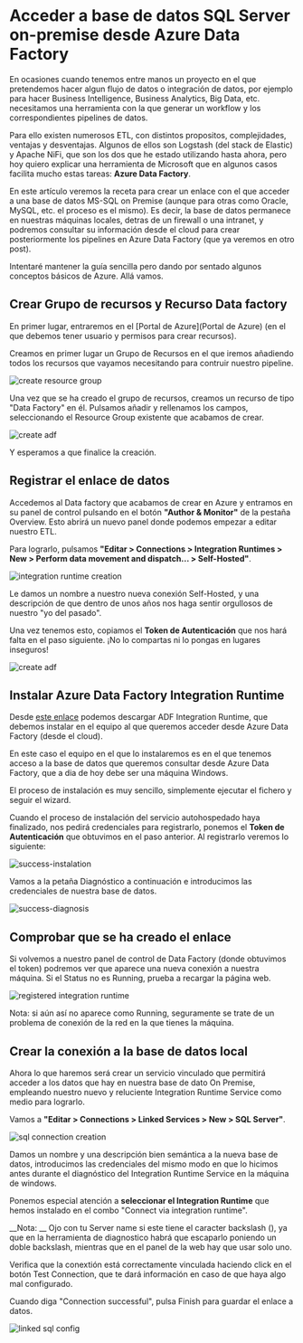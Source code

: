 # Acceder a base de datos SQL Server on-premise desde Azure Data Factory

En ocasiones cuando tenemos entre manos un proyecto en el que pretendemos hacer algun flujo de datos o integración de datos, por ejemplo para hacer Business Intelligence, Business Analytics, Big Data, etc. necesitamos una herramienta con la que generar un workflow y los correspondientes pipelines de datos. 

Para ello existen numerosos ETL, con distintos propositos, complejidades, ventajas y desventajas. Algunos de ellos son Logstash (del stack de Elastic) y Apache NiFi, que son los dos que he estado utilizando hasta ahora, pero hoy quiero explicar una herramienta de Microsoft que en algunos casos facilita mucho estas tareas: __Azure Data Factory__.

En este artículo veremos la receta para crear un enlace con el que acceder a una base de datos MS-SQL on Premise (aunque para otras como Oracle, MySQL, etc. el proceso es el mismo). Es decir, la base de datos permanece en nuestras máquinas locales, detras de un firewall o una intranet, y podremos consultar su información desde el cloud para crear posteriormente los pipelines en Azure Data Factory (que ya veremos en otro post).

Intentaré mantener la guía sencilla pero dando por sentado algunos conceptos básicos de Azure.
Allá vamos.

## Crear Grupo de recursos y Recurso Data factory

En primer lugar, entraremos en el [Portal de Azure](Portal de Azure) (en el que debemos tener usuario y permisos para crear recursos).

Creamos en primer lugar un Grupo de Recursos en el que iremos añadiendo todos los recursos que vayamos necesitando para contruir nuestro pipeline.

![create resource group](./2019-07-12/resource-group-creation.jpg)

Una vez que se ha creado el grupo de recursos, creamos un recurso de tipo "Data Factory" en él. Pulsamos añadir y rellenamos los campos, seleccionando el Resource Group existente que acabamos de crear.

![create adf](./2019-07-12/adf-creation.jpg)

Y esperamos a que finalice la creación.

## Registrar el enlace de datos

Accedemos al Data factory que acabamos de crear en Azure y entramos en su panel de control pulsando en el botón __"Author & Monitor"__ de la pestaña Overview. Esto abrirá un nuevo panel donde podemos empezar a editar nuestro ETL.

Para lograrlo, pulsamos __"Editar > Connections > Integration Runtimes > New > Perform data movement and dispatch... > Self-Hosted"__.

![integration runtime creation](./2019-07-12/ir-creation.jpg)

Le damos un nombre a nuestro nueva conexión Self-Hosted, y una descripción de que dentro de unos años nos haga sentir orgullosos de nuestro "yo del pasado".

Una vez tenemos esto, copiamos el __Token de Autenticación__ que nos hará falta en el paso siguiente. ¡No lo compartas ni lo pongas en lugares inseguros!

![create adf](./2019-07-12/ir-token.jpg)

## Instalar Azure Data Factory Integration Runtime

Desde [este enlace](https://www.microsoft.com/en-us/download/details.aspx?id=39717) podemos descargar ADF Integration Runtime, que debemos instalar en el equipo al que queremos acceder desde Azure Data Factory (desde el cloud).

En este caso el equipo en el que lo  instalaremos es en el que tenemos acceso a la base de datos que queremos consultar desde Azure Data Factory, que a dia de hoy debe ser una máquina Windows.

El proceso de instalación es muy sencillo, simplemente ejecutar el fichero y seguir el wizard.

Cuando el proceso de instalación del servicio autohospedado haya finalizado, nos pedirá credenciales para registrarlo, ponemos el __Token de Autenticación__ que obtuvimos en el paso anterior. Al registrarlo veremos lo siguiente:

![success-instalation](./2019-07-12/success-instalation.jpg)

Vamos a la petaña Diagnóstico a continuación e introducimos las credenciales de nuestra base de datos.

![success-diagnosis](./2019-07-12/success-diagnosis.jpg)

## Comprobar que se ha creado el enlace

Si volvemos a nuestro panel de control de Data Factory (donde obtuvimos el token) podremos ver que aparece una nueva conexión a nuestra máquina. Si el Status no es Running, prueba a recargar la página web.

![registered integration runtime](./2019-07-12/registered-ir.jpg)

Nota: si aún así no aparece como Running, seguramente se trate de un problema de conexión de la red en la que tienes la máquina.

## Crear la conexión a la base de datos local

Ahora lo que haremos será crear un servicio vinculado que permitirá acceder a los datos que hay en nuestra base de dato On Premise, empleando nuestro nuevo y reluciente Integration Runtime Service como medio para lograrlo.

Vamos a __"Editar > Connections > Linked Services > New > SQL Server"__.

![sql connection creation](./2019-07-12/sql-connection-creation.jpg)

Damos un nombre y una descripción bien semántica a la nueva base de datos, introducimos las credenciales del mismo modo en que lo hicimos antes durante el diagnóstico del Integration Runtime Service en la máquina de windows.

Ponemos especial atención a __seleccionar el Integration Runtime__ que hemos instalado en el combo "Connect via integration runtime".

__Nota: __ Ojo con tu Server name si este tiene el caracter backslash (\), ya que en la herramienta de diagnostico habrá que escaparlo poniendo un doble backslash, mientras que en el panel de la web hay que usar solo uno.

Verifica que la conextión está correctamente vinculada haciendo click en el botón Test Connection, que te dará información en caso de que haya algo mal configurado.

Cuando diga "Connection successful", pulsa Finish para guardar el enlace a datos.

![linked sql config](./2019-07-12/linked-sql-config.jpg)
